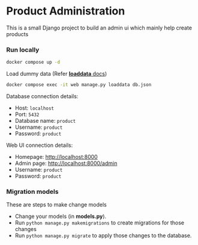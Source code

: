 # Product Administration

This is a small Django project to build an admin ui which mainly help create products

### Run locally

```bash
docker compose up -d
```

Load dummy data (Refer [**loaddata** docs](https://docs.djangoproject.com/en/4.1/ref/django-admin/#django-admin-loaddata))

```bash
docker compose exec -it web manage.py loaddata db.json
```

Database connection details:
* Host: `localhost`
* Port: `5432`
* Database name: `product`
* Username: `product`
* Password: `product`

Web UI connection details:
* Homepage: [http://localhost:8000](https://docs.djangoproject.com/en/4.1/ref/django-admin/#django-admin-loaddata)
* Admin page: [http://localhost:8000/admin]()
* Username: `product`
* Password: `product`

### Migration models

These are steps to make change models

* Change your models (in **models.py**).
* Run `python manage.py makemigrations` to create migrations for those changes
* Run `python manage.py migrate` to apply those changes to the database.